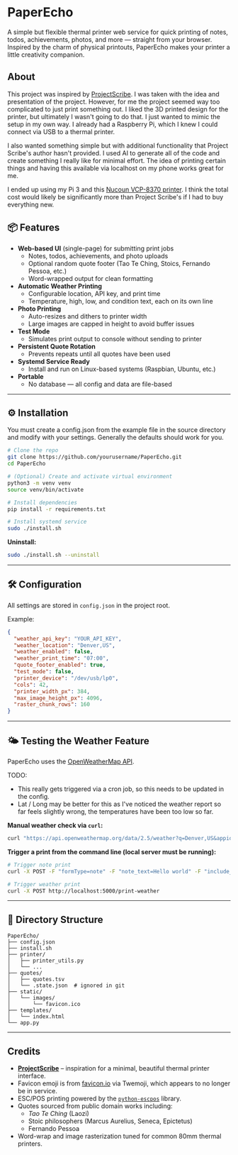 # PaperEcho

A simple but flexible thermal printer web service for quick printing of notes, todos, achievements, photos, and more — straight from your browser.  
Inspired by the charm of physical printouts, PaperEcho makes your printer a little creativity companion.

## About 

This project was inspired by [ProjectScribe](https://github.com/UrbanCircles/scribe/tree/main). I was taken with the idea and presentation of the project. However, for me the project seemed way too complicated to just print something out. I liked the 3D printed design for the printer, but ultimately I wasn't going to do that. I just wanted to mimic the setup in my own way. I already had a Raspberry Pi, which I knew I could connect via USB to a thermal printer. 

I also wanted something simple but with additional functionality that Project Scribe's author hasn't provided. I used AI to generate all of the code and create something I really like for minimal effort. The idea of printing certain things and having this available via localhost on my phone works great for me. 

I ended up using my Pi 3 and this [Nucoun VCP-8370 printer](https://www.amazon.com/dp/B0CSDKHKT7). I think the total cost would likely be significantly more than Project Scribe's if I had to buy everything new.

## 📦 Features

- **Web-based UI** (single-page) for submitting print jobs
  - Notes, todos, achievements, and photo uploads
  - Optional random quote footer (Tao Te Ching, Stoics, Fernando Pessoa, etc.)
  - Word-wrapped output for clean formatting
- **Automatic Weather Printing**
  - Configurable location, API key, and print time
  - Temperature, high, low, and condition text, each on its own line
- **Photo Printing**
  - Auto-resizes and dithers to printer width
  - Large images are capped in height to avoid buffer issues
- **Test Mode**
  - Simulates print output to console without sending to printer
- **Persistent Quote Rotation**
  - Prevents repeats until all quotes have been used
- **Systemd Service Ready**
  - Install and run on Linux-based systems (Raspbian, Ubuntu, etc.)
- **Portable**
  - No database — all config and data are file-based

---

## ⚙️ Installation

You must create a config.json from the example file in the source directory and modify with your settings. Generally the defaults should work for you.

```bash
# Clone the repo
git clone https://github.com/yourusername/PaperEcho.git
cd PaperEcho

# (Optional) Create and activate virtual environment
python3 -m venv venv
source venv/bin/activate

# Install dependencies
pip install -r requirements.txt

# Install systemd service
sudo ./install.sh
```

**Uninstall:**
```bash
sudo ./install.sh --uninstall
```

---

## 🛠 Configuration

All settings are stored in `config.json` in the project root.

Example:

```json
{
  "weather_api_key": "YOUR_API_KEY",
  "weather_location": "Denver,US",
  "weather_enabled": false,
  "weather_print_time": "07:00",
  "quote_footer_enabled": true,
  "test_mode": false,
  "printer_device": "/dev/usb/lp0",
  "cols": 42,
  "printer_width_px": 384,
  "max_image_height_px": 4096,
  "raster_chunk_rows": 160
}
```

---

## 🌤 Testing the Weather Feature

PaperEcho uses the [OpenWeatherMap API](https://openweathermap.org/api).

TODO: 

 - This really gets triggered via a cron job, so this needs to be updated in the config.
 - Lat / Long may be better for this as I've noticed the weather report so far feels slightly wrong, the temperatures have been too low so far.

**Manual weather check via `curl`:**
```bash
curl "https://api.openweathermap.org/data/2.5/weather?q=Denver,US&appid=YOUR_API_KEY&units=imperial"
```

**Trigger a print from the command line (local server must be running):**
```bash
# Trigger note print
curl -X POST -F "formType=note" -F "note_text=Hello world" -F "include_quote=false" http://localhost:5000/submit

# Trigger weather print
curl -X POST http://localhost:5000/print-weather
```

---

## 📂 Directory Structure

```
PaperEcho/
├── config.json
├── install.sh
├── printer/
│   ├── printer_utils.py
│   └── ...
├── quotes/
│   ├── quotes.tsv
│   └── .state.json  # ignored in git
├── static/
│   └── images/
│       └── favicon.ico
├── templates/
│   └── index.html
└── app.py
```

---

## Credits

- **[ProjectScribe](https://github.com/UrbanCircles/scribe/tree/main)** – inspiration for a minimal, beautiful thermal printer interface.
- Favicon emoji is from [favicon.io](https://favicon.io/emoji-favicons/ballot-box-with-ballot/) via Twemoji, which appears to no longer be in service. 
- ESC/POS printing powered by the [`python-escpos`](https://github.com/python-escpos/python-escpos) library.
- Quotes sourced from public domain works including:
  - *Tao Te Ching* (Laozi)
  - Stoic philosophers (Marcus Aurelius, Seneca, Epictetus)
  - Fernando Pessoa
- Word-wrap and image rasterization tuned for common 80mm thermal printers.
